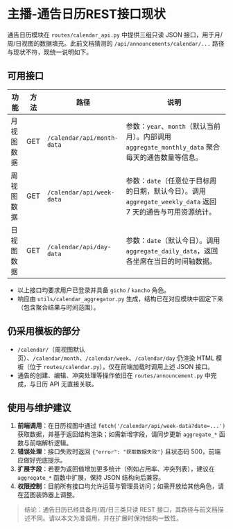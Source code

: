 # 主播-通告日历REST接口现状

通告日历模块在 `routes/calendar_api.py` 中提供三组只读 JSON 接口，用于月/周/日视图的数据填充。此前文档猜测的 `/api/announcements/calendar/...` 路径与现状不符，现统一说明如下。

## 可用接口

| 功能 | 方法 | 路径 | 说明 |
| --- | --- | --- | --- |
| 月视图数据 | GET | `/calendar/api/month-data` | 参数：`year`、`month`（默认当前月）。内部调用 `aggregate_monthly_data` 聚合每天的通告数量等信息。|
| 周视图数据 | GET | `/calendar/api/week-data` | 参数：`date`（任意位于目标周的日期，默认今日）。调用 `aggregate_weekly_data` 返回 7 天的通告与可用资源统计。|
| 日视图数据 | GET | `/calendar/api/day-data` | 参数：`date`（默认今日）。调用 `aggregate_daily_data`，返回各坐席在当日的时间轴数据。|

- 以上接口均要求用户已登录并具备 `gicho` / `kancho` 角色。
- 响应由 `utils/calendar_aggregator.py` 生成，结构已在对应模块中固定下来（包含聚合结果与时间范围）。

## 仍采用模板的部分

- `/calendar/`（周视图默认页）、`/calendar/month`、`/calendar/week`、`/calendar/day` 仍渲染 HTML 模板（位于 `routes/calendar.py`），仅在前端加载时调用上述 JSON 接口。
- 通告的创建、编辑、冲突处理等操作依旧在 `routes/announcement.py` 中完成，与日历 API 无直接关联。

## 使用与维护建议

1. **前端调用**：在日历视图中通过 `fetch('/calendar/api/week-data?date=...')` 获取数据，并基于返回结构渲染；如需新增字段，请同步更新 `aggregate_*` 函数与前端解析逻辑。
2. **错误处理**：接口失败时返回 `{"error": "获取数据失败"}` 且状态码 500，前端应做好兜底提示。
3. **扩展字段**：若要为返回值增加更多统计（例如占用率、冲突列表），建议在 `aggregate_*` 函数中扩展，保持 JSON 结构向后兼容。
4. **权限控制**：目前所有接口均允许运营与管理员访问；如需开放给其他角色，请在蓝图装饰器上调整。

> 结论：通告日历已经具备月/周/日三类只读 REST 接口，其路径与前文档描述不同。请以本文为准调用，并在扩展时保持结构一致性。
